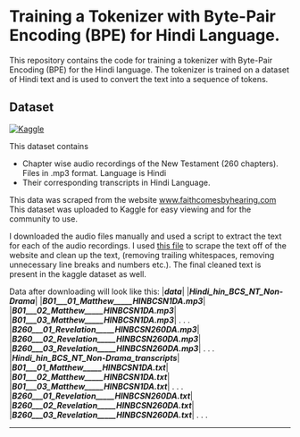 # Training a Tokenizer with Byte-Pair Encoding (BPE) for Hindi Language.

This repository contains the code for training a tokenizer with Byte-Pair Encoding (BPE) for the Hindi language. The tokenizer is trained on a dataset of Hindi text and is used to convert the text into a sequence of tokens.

## Dataset 
[![Kaggle](https://img.shields.io/badge/Kaggle-20BEFF?style=for-the-badge&logo=Kaggle&logoColor=white)](https://www.kaggle.com/datasets/nishantbhansali/new-testament-readings-in-hindi-260-chapters)

This dataset contains 
- Chapter wise audio recordings of the New Testament (260 chapters). Files in .mp3 format. Language is Hindi
- Their corresponding transcripts in Hindi Language.

This data was scraped from the website www.faithcomesbyhearing.com
This dataset was uploaded to Kaggle for easy viewing and for the community to use.

I downloaded the audio files manually and used a script to extract the text for each of the audio recordings. I used [this file](https://github.com/nishantb06/sarvam/blob/main/part2/scraping_final.ipynb) to scrape the text off of the website and clean  up the text, (removing trailing whitespaces, removing unnecessary line breaks and numbers etc.). The final cleaned text is present in the kaggle dataset as well. 

Data after downloading will look like this:
|___data___|
    |___Hindi_hin_BCS_NT_Non-Drama___|
        |___B01___01_Matthew_____HINBCSN1DA.mp3___|
        |___B01___02_Matthew_____HINBCSN1DA.mp3___|
        |___B01___03_Matthew_____HINBCSN1DA.mp3___|
        .
        .
        .
        |___B260___01_Revelation_____HINBCSN260DA.mp3___|
        |___B260___02_Revelation_____HINBCSN260DA.mp3___|
        |___B260___03_Revelation_____HINBCSN260DA.mp3___|
        .
        .
        .
    |___Hindi_hin_BCS_NT_Non-Drama_transcripts___|
        |___B01___01_Matthew_____HINBCSN1DA.txt___|
        |___B01___02_Matthew_____HINBCSN1DA.txt___|
        |___B01___03_Matthew_____HINBCSN1DA.txt___|
        .
        .
        .
        |___B260___01_Revelation_____HINBCSN260DA.txt___|
        |___B260___02_Revelation_____HINBCSN260DA.txt___|
        |___B260___03_Revelation_____HINBCSN260DA.txt___|
        .
        .
        .   
________________________________________________________________________________________
